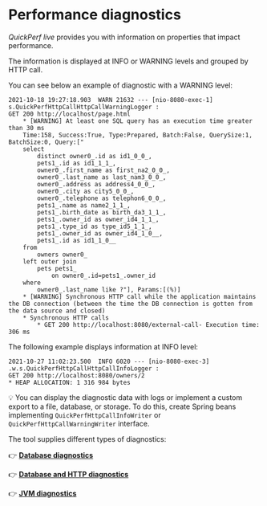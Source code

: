 # Performance diagnostics


_QuickPerf live_ provides you with information on properties that impact performance.

The information is displayed at INFO or WARNING levels and grouped by HTTP call.

You can see below an example of diagnostic with a WARNING level:
```
2021-10-18 19:27:18.903  WARN 21632 --- [nio-8080-exec-1] s.QuickPerfHttpCallHttpCallWarningLogger : 
GET 200 http://localhost/page.html
	* [WARNING] At least one SQL query has an execution time greater than 30 ms
	Time:158, Success:True, Type:Prepared, Batch:False, QuerySize:1, BatchSize:0, Query:["
    select
        distinct owner0_.id as id1_0_0_,
        pets1_.id as id1_1_1_,
        owner0_.first_name as first_na2_0_0_,
        owner0_.last_name as last_nam3_0_0_,
        owner0_.address as address4_0_0_,
        owner0_.city as city5_0_0_,
        owner0_.telephone as telephon6_0_0_,
        pets1_.name as name2_1_1_,
        pets1_.birth_date as birth_da3_1_1_,
        pets1_.owner_id as owner_id4_1_1_,
        pets1_.type_id as type_id5_1_1_,
        pets1_.owner_id as owner_id4_1_0__,
        pets1_.id as id1_1_0__ 
    from
        owners owner0_ 
    left outer join
        pets pets1_ 
            on owner0_.id=pets1_.owner_id 
    where
        owner0_.last_name like ?"], Params:[(%)]
	* [WARNING] Synchronous HTTP call while the application maintains the DB connection (between the time the DB connection is gotten from the data source and closed)
	* Synchronous HTTP calls
		* GET 200 http://localhost:8080/external-call- Execution time: 306 ms
```

The following example displays information at INFO level: 
```
2021-10-27 11:02:23.500  INFO 6020 --- [nio-8080-exec-3] .w.s.QuickPerfHttpCallHttpCallInfoLogger :
GET 200 http://localhost:8080/owners/2
* HEAP ALLOCATION: 1 316 984 bytes
```

:bulb:
You can display the diagnostic data with logs or implement a custom export to a file, database, or storage. To do this, create Spring beans implementing ```QuickPerfHttpCallInfoWriter``` or ```QuickPerfHttpCallWarningWriter``` interface.

The tool supplies different types of diagnostics:

:point_right: [**Database diagnostics**](./database_diagnostics.md)

:point_right: [**Database and HTTP diagnostics**](./database_and_http_diagnostics.md)

:point_right: [**JVM diagnostics**](./jvm_diagnostics.md)

